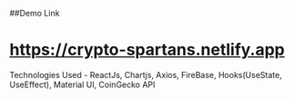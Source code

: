 ##Demo Link
# https://crypto-spartans.netlify.app


Technologies Used - ReactJs, Chartjs, Axios, FireBase, Hooks(UseState, UseEffect), Material UI, 
CoinGecko API
